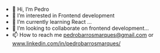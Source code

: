 - 👋 Hi, I’m Pedro 
- 👀 I’m interested in Frontend development
- 🌱 I’m currently learning React ...
- 💞️ I’m looking to collaborate on frontend development...
- 📫 How to reach me pedrobarrosmarques@gmail.com or www.linkedin.com/in/pedrobarrosmarques/


